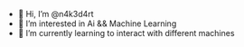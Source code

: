 - 👋 Hi, I’m @n4k3d4rt
- 👀 I’m interested in Ai && Machine Learning
- 🌱 I’m currently learning to interact with different machines


<!---
n4k3d4rt/n4k3d4rt is a ✨ special ✨ repository because its `README.md` (this file) appears on your GitHub profile.
You can click the Preview link to take a look at your changes.
--->
